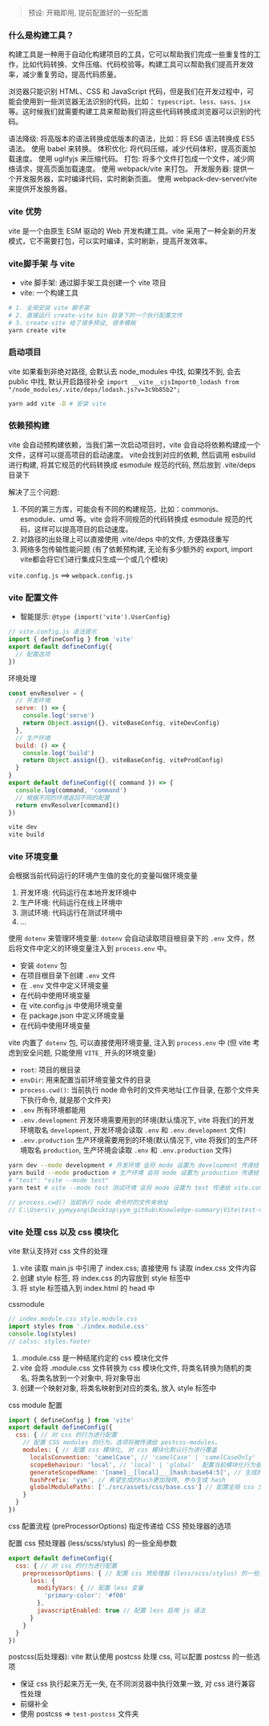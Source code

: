 > 预设: 开箱即用, 提前配置好的一些配置

### 什么是构建工具？

构建工具是一种用于自动化构建项目的工具，它可以帮助我们完成一些重复性的工作，比如代码转换、文件压缩、代码校验等。构建工具可以帮助我们提高开发效率，减少重复劳动，提高代码质量。

浏览器只能识别 HTML、CSS 和 JavaScript 代码，但是我们在开发过程中，可能会使用到一些浏览器无法识别的代码，比如： `typescript、less、sass、jsx` 等。这时候我们就需要构建工具来帮助我们将这些代码转换成浏览器可以识别的代码。

语法降级: 将高版本的语法转换成低版本的语法，比如：将 ES6 语法转换成 ES5 语法。 使用 babel 来转换。
体积优化: 将代码压缩，减少代码体积，提高页面加载速度。 使用 uglifyjs 来压缩代码。
打包: 将多个文件打包成一个文件，减少网络请求，提高页面加载速度。 使用 webpack/vite 来打包。
开发服务器: 提供一个开发服务器，实时编译代码，实时刷新页面。 使用 webpack-dev-server/vite 来提供开发服务器。

### vite 优势

vite 是一个由原生 ESM 驱动的 Web 开发构建工具。vite 采用了一种全新的开发模式，它不需要打包，可以实时编译，实时刷新，提高开发效率。

### vite脚手架 与 vite

- vite 脚手架: 通过脚手架工具创建一个 vite 项目
- vite: 一个构建工具

```bash
# 1. 全局安装 vite 脚手架
# 2. 直接运行 create-vite bin 目录下的一个执行配置文件
# 3. create-vite 给了很多预设, 很多模板
yarn create vite
```

### 启动项目

vite 如果看到非绝对路径, 会默认去 node_modules 中找, 如果找不到, 会去 public 中找, 默认开启路径补全
`import __vite__cjsImport0_lodash from "/node_modules/.vite/deps/lodash.js?v=3c9b85b2";`

```bash
yarn add vite -D # 安装 vite
```

### 依赖预构建

vite 会自动预构建依赖，当我们第一次启动项目时，vite 会自动将依赖构建成一个文件，这样可以提高项目的启动速度。 vite会找到对应的依赖, 然后调用 esbuild 进行构建, 将其它规范的代码转换成 esmodule 规范的代码, 然后放到 .vite/deps 目录下

解决了三个问题: 

1. 不同的第三方库，可能会有不同的构建规范，比如：commonjs、esmodule、umd 等。vite 会将不同规范的代码转换成 esmodule 规范的代码，这样可以提高项目的启动速度。
2. 对路径的出处理上可以直接使用 .vite/deps 中的文件, 方便路径重写
3. 网络多包传输性能问题 (有了依赖预构建, 无论有多少额外的 export, import vite都会将它们进行集成只生成一个或几个模块)

`vite.config.js` ==> `webpack.config.js`

### vite 配置文件


- 智能提示:  `@type {import('vite').UserConfig}`

```js
// vite.config.js 语法提示
import { defineConfig } from 'vite'
export default defineConfig({
  // 配置选项
})
```

环境处理

```js
const envResolver = {
  // 开发环境
  serve: () => {
    console.log('serve')
    return Object.assign({}, viteBaseConfig, viteDevConfig)
  },
  // 生产环境
  build: () => {
    console.log('build')
    return Object.assign({}, viteBaseConfig, viteProdConfig)
  }
}
export default defineConfig(({ command }) => {
  console.log(command, 'command')
  // 根据不同的环境返回不同的配置
  return envResolver[command]()
})

vite dev
vite build
```

### vite 环境变量

会根据当前代码运行的环境产生值的变化的变量叫做环境变量

1. 开发环境: 代码运行在本地开发环境中
2. 生产环境: 代码运行在线上环境中
3. 测试环境: 代码运行在测试环境中
4. ...

使用 `dotenv` 来管理环境变量: `dotenv` 会自动读取项目根目录下的 `.env` 文件，然后将文件中定义的环境变量注入到 `process.env` 中。

- 安装 `dotenv` 包
- 在项目根目录下创建 `.env` 文件
- 在 `.env` 文件中定义环境变量
- 在代码中使用环境变量
- 在 vite.config.js 中使用环境变量
- 在 package.json 中定义环境变量
- 在代码中使用环境变量

vite 内置了 `dotenv` 包, 可以直接使用环境变量, 注入到 `process.env` 中 (但 vite 考虑到安全问题, 只能使用 `VITE_` 开头的环境变量)

- `root`: 项目的根目录
- `envDir`: 用来配置当前环境变量文件的目录
- `process.cwd()`: 当前执行 node 命令时的文件夹地址(工作目录, 在那个文件夹下执行命令, 就是那个文件夹)
- `.env` 所有环境都能用
- `.env.development` 开发环境需要用到的环境(默认情况下, vite 将我们的开发环境取名 `development`, 开发环境会读取 `.env` 和 `.env.development` 文件)
- `.env.production` 生产环境需要用到的环境(默认情况下, vite 将我们的生产环境取名 `production`, 生产环境会读取 `.env` 和 `.env.production` 文件)

```bash
yarn dev --mode development # 开发环境 会将 mode 设置为 development 传递给 vite.config.js
yarn build --mode production # 生产环境 会将 mode 设置为 production 传递给 vite.config.js
# "test": "vite --mode test"
yarn test # vite --mode test 测试环境 会将 mode 设置为 test 传递给 vite.config.js
```

```js
// process.cwd() 当前执行 node 命令时的文件夹地址
// C:\Users\v_yymyyang\Desktop\yym_github\Knowledge-summary\Vite\test-vite

```

### vite 处理 css 以及 css 模块化

vite 默认支持对 css 文件的处理

1. vite 读取 main.js 中引用了 index.css; 直接使用 fs 读取 index.css 文件内容
2. 创建 style 标签, 将 index.css 的内容放到 style 标签中
3. 将 style 标签插入到 index.html 的 head 中

cssmodule

```js
// index.module.css style.module.css
import styles from './index.module.css'
console.log(styles)
// calss: styles.footer
```

1. .module.css 是一种结尾约定的 css 模块化文件
2. vite 会将 .module.css 文件转换为 css 模块化文件, 将类名转换为随机的类名, 将类名放到一个对象中, 将对象导出
3. 创建一个映射对象, 将类名映射到对应的类名, 放入 style 标签中

css module 配置

```js
import { defineConfig } from 'vite'
export default defineConfig({
  css: { // 对 css 的行为进行配置
    // 配置 CSS modules 的行为。选项将被传递给 postcss-modules。
    modules: { // 配置 css 模块化, 对 css 模块化默认行为进行覆盖
      localsConvention: 'camelCase', // 'camelCase' | 'camelCaseOnly' | 'dashes' 中划线 | 'dashesOnly'  修改生成配置对象的key的展示形式
      scopeBehaviour: 'local', // 'local' | 'global'  配置当前模块化行为是模块化还是全局化 local 默认代表开启模块化
      generateScopedName: '[name]__[local]___[hash:base64:5]', // 生成的类名名字规则
      hashPrefix: 'yym', // 希望生成的hash更加独特, 参与生成 hash
      globalModulePaths: ['./src/assets/css/base.css'] // 配置全局 css 文件, 这些文件不会被模块化, 不想参与 css 模块化的路径
    }
  }
})
```

css 配置流程 (preProcessorOptions) 指定传递给 CSS 预处理器的选项

配置 css 预处理器 (less/scss/stylus) 的一些全局参数

```js
export default defineConfig({
  css: { // 对 css 的行为进行配置
    preprocessorOptions: { // 配置 css 预处理器 (less/scss/stylus) 的一些全局参数
      less: {
        modifyVars: { // 配置 less 变量
          'primary-color': '#f00'
        },
        javascriptEnabled: true // 配置 less 启用 js 语法
      }
    }
  }
})
```

postcss(后处理器): vite 默认使用 postcss 处理 css, 可以配置 postcss 的一些选项

- 保证 css 执行起来万无一失, 在不同浏览器中执行效果一致, 对 css 进行兼容性处理
- 前缀补全
- 使用 postcss => `test-postcss` 文件夹
